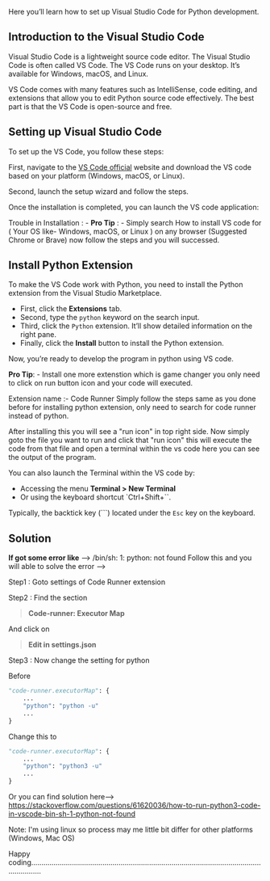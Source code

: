 
Here you’ll learn how to set up Visual Studio Code for Python development.

## Introduction to the Visual Studio Code


Visual Studio Code is a lightweight source code editor. The Visual Studio Code is often called VS Code. The VS Code runs on your desktop. It’s available for Windows, macOS, and Linux.

VS Code comes with many features such as IntelliSense, code editing, and extensions that allow you to edit Python source code effectively. The best part is that the VS Code is open-source and free.

## Setting up Visual Studio Code

To set up the VS Code, you follow these steps:

First, navigate to the [VS Code official](https://code.visualstudio.com/) website and download the VS code based on your platform (Windows, macOS, or Linux).

Second, launch the setup wizard and follow the steps.

Once the installation is completed, you can launch the VS code application:

Trouble in Installation : -
**Pro Tip** : - Simply search How to install VS code for ( Your OS like- Windows, macOS, or Linux ) on any browser (Suggested Chrome or Brave) now follow the steps and you will successed.

## Install Python Extension

To make the VS Code work with Python, you need to install the Python extension from the Visual Studio Marketplace.

* First, click the **Extensions** tab.
* Second, type the `python` keyword on the search input.
* Third, click the `Python` extension. It’ll show detailed information on the right pane.
* Finally, click the **Install** button to install the Python extension.

Now, you’re ready to develop the program in python using VS code.

**Pro Tip**: - Install one more extenstion which is game changer you only need to click on run button icon and your code will executed.

Extension name :- Code Runner
Simply follow the steps same as you done before for installing python extension, only need to search for code runner instead of python.

After installing this you will see a "run icon" in top right side. Now simply goto the file you want to run and click that "run icon" this will execute the code from that file and open a terminal within the vs code here you can see the output of the program.

 You can also launch the Terminal within the VS code by:

* Accessing the menu **Terminal > New Terminal**
* Or using the keyboard shortcut `Ctrl+Shift+``.

Typically, the backtick key (```) located under the `Esc` key on the keyboard.

## Solution

**If got some error like** -->  /bin/sh: 1: python: not found
Follow this and you will able to solve the error --> 

Step1 : Goto settings of Code Runner extension

Step2 : Find the section

> **Code-runner: Executor Map**

And click on

> **Edit in settings.json**

Step3 : Now change the setting for python

Before

```python
"code-runner.executorMap": {
    ...
    "python": "python -u"
    ...
}
```

Change this to

```python
"code-runner.executorMap": {
    ...
    "python": "python3 -u"
    ...
}
```

Or you can find solution here--> https://stackoverflow.com/questions/61620036/how-to-run-python3-code-in-vscode-bin-sh-1-python-not-found

Note: I'm using linux so process may me little bit differ for other platforms (Windows, Mac OS)

Happy coding.................................................................................................................................
